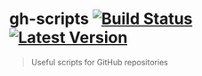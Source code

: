 # gh-scripts [![Build Status](https://travis-ci.org/billyzkid/gh-scripts.svg?branch=master)](https://travis-ci.org/billyzkid/gh-scripts) [![Latest Version](https://img.shields.io/npm/v/gh-scripts.svg)](https://www.npmjs.com/package/gh-scripts)
> Useful scripts for GitHub repositories

